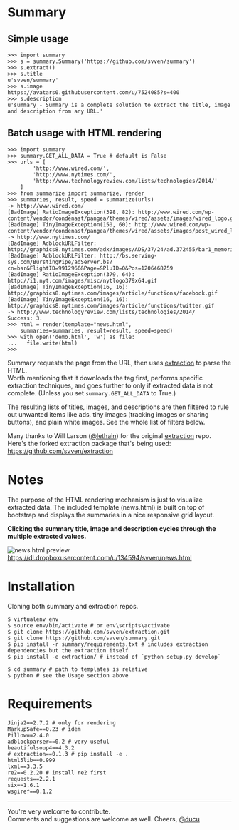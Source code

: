 Summary
=======

Simple usage
------------

    >>> import summary
    >>> s = summary.Summary('https://github.com/svven/summary')
    >>> s.extract()
    >>> s.title
    u'svven/summary'
    >>> s.image
    https://avatars0.githubusercontent.com/u/7524085?s=400
    >>> s.description
    u'summary - Summary is a complete solution to extract the title, image and description from any URL.'
    
Batch usage with HTML rendering
-------------------------------
    
    >>> import summary
    >>> summary.GET_ALL_DATA = True # default is False
    >>> urls = [
            'http://www.wired.com/',
            'http://www.nytimes.com/', 
            'http://www.technologyreview.com/lists/technologies/2014/'
        ]
    >>> from summarize import summarize, render
    >>> summaries, result, speed = summarize(urls)
    -> http://www.wired.com/
    [BadImage] RatioImageException(398, 82): http://www.wired.com/wp-content/vendor/condenast/pangea/themes/wired/assets/images/wired_logo.gif
    [BadImage] TinyImageException(150, 60): http://www.wired.com/wp-content/vendor/condenast/pangea/themes/wired/assets/images/post_wired_logo_150x60.gif
    -> http://www.nytimes.com/
    [BadImage] AdblockURLFilter: http://graphics8.nytimes.com/adx/images/ADS/37/24/ad.372455/bar1_memorialday.jpg
    [BadImage] AdblockURLFilter: http://bs.serving-sys.com/BurstingPipe/adServer.bs?cn=bsr&FlightID=9912966&Page=&PluID=0&Pos=1206468759
    [BadImage] RatioImageException(379, 64): http://i1.nyt.com/images/misc/nytlogo379x64.gif
    [BadImage] TinyImageException(16, 16): http://graphics8.nytimes.com/images/article/functions/facebook.gif
    [BadImage] TinyImageException(16, 16): http://graphics8.nytimes.com/images/article/functions/twitter.gif
    -> http://www.technologyreview.com/lists/technologies/2014/
    Success: 3.
    >>> html = render(template="news.html",
        summaries=summaries, result=result, speed=speed)
    >>> with open('demo.html', 'w') as file:
    ...   file.write(html)
    >>> 


Summary requests the page from the URL, then uses 
[extraction](https://github.com/svven/extraction) to parse the HTML.<br />
Worth mentioning that it downloads the <head> tag first, performs specific
extraction techniques, and goes further to <body> only if extracted data is 
not complete. (Unless you set ```summary.GET_ALL_DATA``` to True.)

The resulting lists of titles, images, and descriptions are then filtered 
to rule out unwanted items like ads, tiny images (tracking images or sharing 
buttons), and plain white images. See the whole list of filters below.

Many thanks to Will Larson ([@lethain](https://github.com/lethain)) 
for the original [extraction](https://github.com/lethain/extraction) repo.<br />
Here's the forked extraction package that's being used: 
https://github.com/svven/extraction


Notes
=============

The purpose of the HTML rendering mechanism is just to visualize extracted data. 
The included template (news.html) is built on top of bootstrap and displays the 
summaries in a nice responsive grid layout.

**Clicking the summary title, image and description cycles through the multiple 
extracted values.**

![news.html preview](https://dl.dropboxusercontent.com/u/134594/Svven/news.png)
https://dl.dropboxusercontent.com/u/134594/svven/news.html

Installation
============

Cloning both summary and extraction repos.

    $ virtualenv env
    $ source env/bin/activate # or env\scripts\activate
    $ git clone https://github.com/svven/extraction.git
    $ git clone https://github.com/svven/summary.git
    $ pip install -r summary/requirements.txt # includes extraction dependencies but the extraction itself
    $ pip install -e extraction/ # instead of `python setup.py develop`
    
    $ cd summary # path to templates is relative
    $ python # see the Usage section above

Requirements
============

    Jinja2==2.7.2 # only for rendering
    MarkupSafe==0.23 # idem
    Pillow==2.4.0
    adblockparser==0.2 # very useful
    beautifulsoup4==4.3.2
    # extraction==0.1.3 # pip install -e .
    html5lib==0.999
    lxml==3.3.5
    re2==0.2.20 # install re2 first
    requests==2.2.1
    six==1.6.1
    wsgiref==0.1.2



***
You're very welcome to contribute. <br />
Comments and suggestions are welcome as well. Cheers,
[@ducu](http://twitter.com/ducu)

